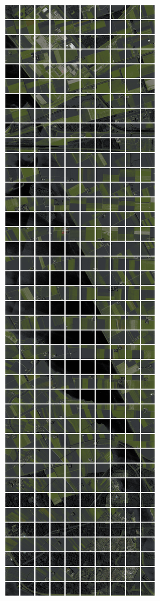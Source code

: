 <html>
<div>
<img src="https://github.com/HakkaTjakka/NL_TILE_MAP/blob/main/18/624/-1050/r.6240.-10500.png" height="44" width="44">
<img src="https://github.com/HakkaTjakka/NL_TILE_MAP/blob/main/18/624/-1050/r.6241.-10500.png" height="44" width="44">
<img src="https://github.com/HakkaTjakka/NL_TILE_MAP/blob/main/18/624/-1050/r.6242.-10500.png" height="44" width="44">
<img src="https://github.com/HakkaTjakka/NL_TILE_MAP/blob/main/18/624/-1050/r.6243.-10500.png" height="44" width="44">
<img src="https://github.com/HakkaTjakka/NL_TILE_MAP/blob/main/18/624/-1050/r.6244.-10500.png" height="44" width="44">
<img src="https://github.com/HakkaTjakka/NL_TILE_MAP/blob/main/18/624/-1050/r.6245.-10500.png" height="44" width="44">
<img src="https://github.com/HakkaTjakka/NL_TILE_MAP/blob/main/18/624/-1050/r.6246.-10500.png" height="44" width="44">
<img src="https://github.com/HakkaTjakka/NL_TILE_MAP/blob/main/18/624/-1050/r.6247.-10500.png" height="44" width="44">
<img src="https://github.com/HakkaTjakka/NL_TILE_MAP/blob/main/18/624/-1050/r.6248.-10500.png" height="44" width="44">
<img src="https://github.com/HakkaTjakka/NL_TILE_MAP/blob/main/18/624/-1050/r.6249.-10500.png" height="44" width="44">
<img src="https://github.com/HakkaTjakka/NL_TILE_MAP/blob/main/18/625/-1050/r.6250.-10500.png" height="44" width="44">
<img src="https://github.com/HakkaTjakka/NL_TILE_MAP/blob/main/18/625/-1050/r.6251.-10500.png" height="44" width="44">
<img src="https://github.com/HakkaTjakka/NL_TILE_MAP/blob/main/18/625/-1050/r.6252.-10500.png" height="44" width="44">
<img src="https://github.com/HakkaTjakka/NL_TILE_MAP/blob/main/18/625/-1050/r.6253.-10500.png" height="44" width="44">
<img src="https://github.com/HakkaTjakka/NL_TILE_MAP/blob/main/18/625/-1050/r.6254.-10500.png" height="44" width="44">
<img src="https://github.com/HakkaTjakka/NL_TILE_MAP/blob/main/18/625/-1050/r.6255.-10500.png" height="44" width="44">
<img src="https://github.com/HakkaTjakka/NL_TILE_MAP/blob/main/18/625/-1050/r.6256.-10500.png" height="44" width="44">
<img src="https://github.com/HakkaTjakka/NL_TILE_MAP/blob/main/18/625/-1050/r.6257.-10500.png" height="44" width="44">
<img src="https://github.com/HakkaTjakka/NL_TILE_MAP/blob/main/18/625/-1050/r.6258.-10500.png" height="44" width="44">
<img src="https://github.com/HakkaTjakka/NL_TILE_MAP/blob/main/18/625/-1050/r.6259.-10500.png" height="44" width="44">
<br>
<img src="https://github.com/HakkaTjakka/NL_TILE_MAP/blob/main/18/624/-1050/r.6240.-10499.png" height="44" width="44">
<img src="https://github.com/HakkaTjakka/NL_TILE_MAP/blob/main/18/624/-1050/r.6241.-10499.png" height="44" width="44">
<img src="https://github.com/HakkaTjakka/NL_TILE_MAP/blob/main/18/624/-1050/r.6242.-10499.png" height="44" width="44">
<img src="https://github.com/HakkaTjakka/NL_TILE_MAP/blob/main/18/624/-1050/r.6243.-10499.png" height="44" width="44">
<img src="https://github.com/HakkaTjakka/NL_TILE_MAP/blob/main/18/624/-1050/r.6244.-10499.png" height="44" width="44">
<img src="https://github.com/HakkaTjakka/NL_TILE_MAP/blob/main/18/624/-1050/r.6245.-10499.png" height="44" width="44">
<img src="https://github.com/HakkaTjakka/NL_TILE_MAP/blob/main/18/624/-1050/r.6246.-10499.png" height="44" width="44">
<img src="https://github.com/HakkaTjakka/NL_TILE_MAP/blob/main/18/624/-1050/r.6247.-10499.png" height="44" width="44">
<img src="https://github.com/HakkaTjakka/NL_TILE_MAP/blob/main/18/624/-1050/r.6248.-10499.png" height="44" width="44">
<img src="https://github.com/HakkaTjakka/NL_TILE_MAP/blob/main/18/624/-1050/r.6249.-10499.png" height="44" width="44">
<img src="https://github.com/HakkaTjakka/NL_TILE_MAP/blob/main/18/625/-1050/r.6250.-10499.png" height="44" width="44">
<img src="https://github.com/HakkaTjakka/NL_TILE_MAP/blob/main/18/625/-1050/r.6251.-10499.png" height="44" width="44">
<img src="https://github.com/HakkaTjakka/NL_TILE_MAP/blob/main/18/625/-1050/r.6252.-10499.png" height="44" width="44">
<img src="https://github.com/HakkaTjakka/NL_TILE_MAP/blob/main/18/625/-1050/r.6253.-10499.png" height="44" width="44">
<img src="https://github.com/HakkaTjakka/NL_TILE_MAP/blob/main/18/625/-1050/r.6254.-10499.png" height="44" width="44">
<img src="https://github.com/HakkaTjakka/NL_TILE_MAP/blob/main/18/625/-1050/r.6255.-10499.png" height="44" width="44">
<img src="https://github.com/HakkaTjakka/NL_TILE_MAP/blob/main/18/625/-1050/r.6256.-10499.png" height="44" width="44">
<img src="https://github.com/HakkaTjakka/NL_TILE_MAP/blob/main/18/625/-1050/r.6257.-10499.png" height="44" width="44">
<img src="https://github.com/HakkaTjakka/NL_TILE_MAP/blob/main/18/625/-1050/r.6258.-10499.png" height="44" width="44">
<img src="https://github.com/HakkaTjakka/NL_TILE_MAP/blob/main/18/625/-1050/r.6259.-10499.png" height="44" width="44">
<br>
<img src="https://github.com/HakkaTjakka/NL_TILE_MAP/blob/main/18/624/-1050/r.6240.-10498.png" height="44" width="44">
<img src="https://github.com/HakkaTjakka/NL_TILE_MAP/blob/main/18/624/-1050/r.6241.-10498.png" height="44" width="44">
<img src="https://github.com/HakkaTjakka/NL_TILE_MAP/blob/main/18/624/-1050/r.6242.-10498.png" height="44" width="44">
<img src="https://github.com/HakkaTjakka/NL_TILE_MAP/blob/main/18/624/-1050/r.6243.-10498.png" height="44" width="44">
<img src="https://github.com/HakkaTjakka/NL_TILE_MAP/blob/main/18/624/-1050/r.6244.-10498.png" height="44" width="44">
<img src="https://github.com/HakkaTjakka/NL_TILE_MAP/blob/main/18/624/-1050/r.6245.-10498.png" height="44" width="44">
<img src="https://github.com/HakkaTjakka/NL_TILE_MAP/blob/main/18/624/-1050/r.6246.-10498.png" height="44" width="44">
<img src="https://github.com/HakkaTjakka/NL_TILE_MAP/blob/main/18/624/-1050/r.6247.-10498.png" height="44" width="44">
<img src="https://github.com/HakkaTjakka/NL_TILE_MAP/blob/main/18/624/-1050/r.6248.-10498.png" height="44" width="44">
<img src="https://github.com/HakkaTjakka/NL_TILE_MAP/blob/main/18/624/-1050/r.6249.-10498.png" height="44" width="44">
<img src="https://github.com/HakkaTjakka/NL_TILE_MAP/blob/main/18/625/-1050/r.6250.-10498.png" height="44" width="44">
<img src="https://github.com/HakkaTjakka/NL_TILE_MAP/blob/main/18/625/-1050/r.6251.-10498.png" height="44" width="44">
<img src="https://github.com/HakkaTjakka/NL_TILE_MAP/blob/main/18/625/-1050/r.6252.-10498.png" height="44" width="44">
<img src="https://github.com/HakkaTjakka/NL_TILE_MAP/blob/main/18/625/-1050/r.6253.-10498.png" height="44" width="44">
<img src="https://github.com/HakkaTjakka/NL_TILE_MAP/blob/main/18/625/-1050/r.6254.-10498.png" height="44" width="44">
<img src="https://github.com/HakkaTjakka/NL_TILE_MAP/blob/main/18/625/-1050/r.6255.-10498.png" height="44" width="44">
<img src="https://github.com/HakkaTjakka/NL_TILE_MAP/blob/main/18/625/-1050/r.6256.-10498.png" height="44" width="44">
<img src="https://github.com/HakkaTjakka/NL_TILE_MAP/blob/main/18/625/-1050/r.6257.-10498.png" height="44" width="44">
<img src="https://github.com/HakkaTjakka/NL_TILE_MAP/blob/main/18/625/-1050/r.6258.-10498.png" height="44" width="44">
<img src="https://github.com/HakkaTjakka/NL_TILE_MAP/blob/main/18/625/-1050/r.6259.-10498.png" height="44" width="44">
<br>
<img src="https://github.com/HakkaTjakka/NL_TILE_MAP/blob/main/18/624/-1050/r.6240.-10497.png" height="44" width="44">
<img src="https://github.com/HakkaTjakka/NL_TILE_MAP/blob/main/18/624/-1050/r.6241.-10497.png" height="44" width="44">
<img src="https://github.com/HakkaTjakka/NL_TILE_MAP/blob/main/18/624/-1050/r.6242.-10497.png" height="44" width="44">
<img src="https://github.com/HakkaTjakka/NL_TILE_MAP/blob/main/18/624/-1050/r.6243.-10497.png" height="44" width="44">
<img src="https://github.com/HakkaTjakka/NL_TILE_MAP/blob/main/18/624/-1050/r.6244.-10497.png" height="44" width="44">
<img src="https://github.com/HakkaTjakka/NL_TILE_MAP/blob/main/18/624/-1050/r.6245.-10497.png" height="44" width="44">
<img src="https://github.com/HakkaTjakka/NL_TILE_MAP/blob/main/18/624/-1050/r.6246.-10497.png" height="44" width="44">
<img src="https://github.com/HakkaTjakka/NL_TILE_MAP/blob/main/18/624/-1050/r.6247.-10497.png" height="44" width="44">
<img src="https://github.com/HakkaTjakka/NL_TILE_MAP/blob/main/18/624/-1050/r.6248.-10497.png" height="44" width="44">
<img src="https://github.com/HakkaTjakka/NL_TILE_MAP/blob/main/18/624/-1050/r.6249.-10497.png" height="44" width="44">
<img src="https://github.com/HakkaTjakka/NL_TILE_MAP/blob/main/18/625/-1050/r.6250.-10497.png" height="44" width="44">
<img src="https://github.com/HakkaTjakka/NL_TILE_MAP/blob/main/18/625/-1050/r.6251.-10497.png" height="44" width="44">
<img src="https://github.com/HakkaTjakka/NL_TILE_MAP/blob/main/18/625/-1050/r.6252.-10497.png" height="44" width="44">
<img src="https://github.com/HakkaTjakka/NL_TILE_MAP/blob/main/18/625/-1050/r.6253.-10497.png" height="44" width="44">
<img src="https://github.com/HakkaTjakka/NL_TILE_MAP/blob/main/18/625/-1050/r.6254.-10497.png" height="44" width="44">
<img src="https://github.com/HakkaTjakka/NL_TILE_MAP/blob/main/18/625/-1050/r.6255.-10497.png" height="44" width="44">
<img src="https://github.com/HakkaTjakka/NL_TILE_MAP/blob/main/18/625/-1050/r.6256.-10497.png" height="44" width="44">
<img src="https://github.com/HakkaTjakka/NL_TILE_MAP/blob/main/18/625/-1050/r.6257.-10497.png" height="44" width="44">
<img src="https://github.com/HakkaTjakka/NL_TILE_MAP/blob/main/18/625/-1050/r.6258.-10497.png" height="44" width="44">
<img src="https://github.com/HakkaTjakka/NL_TILE_MAP/blob/main/18/625/-1050/r.6259.-10497.png" height="44" width="44">
<br>
<img src="https://github.com/HakkaTjakka/NL_TILE_MAP/blob/main/18/624/-1050/r.6240.-10496.png" height="44" width="44">
<img src="https://github.com/HakkaTjakka/NL_TILE_MAP/blob/main/18/624/-1050/r.6241.-10496.png" height="44" width="44">
<img src="https://github.com/HakkaTjakka/NL_TILE_MAP/blob/main/18/624/-1050/r.6242.-10496.png" height="44" width="44">
<img src="https://github.com/HakkaTjakka/NL_TILE_MAP/blob/main/18/624/-1050/r.6243.-10496.png" height="44" width="44">
<img src="https://github.com/HakkaTjakka/NL_TILE_MAP/blob/main/18/624/-1050/r.6244.-10496.png" height="44" width="44">
<img src="https://github.com/HakkaTjakka/NL_TILE_MAP/blob/main/18/624/-1050/r.6245.-10496.png" height="44" width="44">
<img src="https://github.com/HakkaTjakka/NL_TILE_MAP/blob/main/18/624/-1050/r.6246.-10496.png" height="44" width="44">
<img src="https://github.com/HakkaTjakka/NL_TILE_MAP/blob/main/18/624/-1050/r.6247.-10496.png" height="44" width="44">
<img src="https://github.com/HakkaTjakka/NL_TILE_MAP/blob/main/18/624/-1050/r.6248.-10496.png" height="44" width="44">
<img src="https://github.com/HakkaTjakka/NL_TILE_MAP/blob/main/18/624/-1050/r.6249.-10496.png" height="44" width="44">
<img src="https://github.com/HakkaTjakka/NL_TILE_MAP/blob/main/18/625/-1050/r.6250.-10496.png" height="44" width="44">
<img src="https://github.com/HakkaTjakka/NL_TILE_MAP/blob/main/18/625/-1050/r.6251.-10496.png" height="44" width="44">
<img src="https://github.com/HakkaTjakka/NL_TILE_MAP/blob/main/18/625/-1050/r.6252.-10496.png" height="44" width="44">
<img src="https://github.com/HakkaTjakka/NL_TILE_MAP/blob/main/18/625/-1050/r.6253.-10496.png" height="44" width="44">
<img src="https://github.com/HakkaTjakka/NL_TILE_MAP/blob/main/18/625/-1050/r.6254.-10496.png" height="44" width="44">
<img src="https://github.com/HakkaTjakka/NL_TILE_MAP/blob/main/18/625/-1050/r.6255.-10496.png" height="44" width="44">
<img src="https://github.com/HakkaTjakka/NL_TILE_MAP/blob/main/18/625/-1050/r.6256.-10496.png" height="44" width="44">
<img src="https://github.com/HakkaTjakka/NL_TILE_MAP/blob/main/18/625/-1050/r.6257.-10496.png" height="44" width="44">
<img src="https://github.com/HakkaTjakka/NL_TILE_MAP/blob/main/18/625/-1050/r.6258.-10496.png" height="44" width="44">
<img src="https://github.com/HakkaTjakka/NL_TILE_MAP/blob/main/18/625/-1050/r.6259.-10496.png" height="44" width="44">
<br>
<img src="https://github.com/HakkaTjakka/NL_TILE_MAP/blob/main/18/624/-1050/r.6240.-10495.png" height="44" width="44">
<img src="https://github.com/HakkaTjakka/NL_TILE_MAP/blob/main/18/624/-1050/r.6241.-10495.png" height="44" width="44">
<img src="https://github.com/HakkaTjakka/NL_TILE_MAP/blob/main/18/624/-1050/r.6242.-10495.png" height="44" width="44">
<img src="https://github.com/HakkaTjakka/NL_TILE_MAP/blob/main/18/624/-1050/r.6243.-10495.png" height="44" width="44">
<img src="https://github.com/HakkaTjakka/NL_TILE_MAP/blob/main/18/624/-1050/r.6244.-10495.png" height="44" width="44">
<img src="https://github.com/HakkaTjakka/NL_TILE_MAP/blob/main/18/624/-1050/r.6245.-10495.png" height="44" width="44">
<img src="https://github.com/HakkaTjakka/NL_TILE_MAP/blob/main/18/624/-1050/r.6246.-10495.png" height="44" width="44">
<img src="https://github.com/HakkaTjakka/NL_TILE_MAP/blob/main/18/624/-1050/r.6247.-10495.png" height="44" width="44">
<img src="https://github.com/HakkaTjakka/NL_TILE_MAP/blob/main/18/624/-1050/r.6248.-10495.png" height="44" width="44">
<img src="https://github.com/HakkaTjakka/NL_TILE_MAP/blob/main/18/624/-1050/r.6249.-10495.png" height="44" width="44">
<img src="https://github.com/HakkaTjakka/NL_TILE_MAP/blob/main/18/625/-1050/r.6250.-10495.png" height="44" width="44">
<img src="https://github.com/HakkaTjakka/NL_TILE_MAP/blob/main/18/625/-1050/r.6251.-10495.png" height="44" width="44">
<img src="https://github.com/HakkaTjakka/NL_TILE_MAP/blob/main/18/625/-1050/r.6252.-10495.png" height="44" width="44">
<img src="https://github.com/HakkaTjakka/NL_TILE_MAP/blob/main/18/625/-1050/r.6253.-10495.png" height="44" width="44">
<img src="https://github.com/HakkaTjakka/NL_TILE_MAP/blob/main/18/625/-1050/r.6254.-10495.png" height="44" width="44">
<img src="https://github.com/HakkaTjakka/NL_TILE_MAP/blob/main/18/625/-1050/r.6255.-10495.png" height="44" width="44">
<img src="https://github.com/HakkaTjakka/NL_TILE_MAP/blob/main/18/625/-1050/r.6256.-10495.png" height="44" width="44">
<img src="https://github.com/HakkaTjakka/NL_TILE_MAP/blob/main/18/625/-1050/r.6257.-10495.png" height="44" width="44">
<img src="https://github.com/HakkaTjakka/NL_TILE_MAP/blob/main/18/625/-1050/r.6258.-10495.png" height="44" width="44">
<img src="https://github.com/HakkaTjakka/NL_TILE_MAP/blob/main/18/625/-1050/r.6259.-10495.png" height="44" width="44">
<br>
<img src="https://github.com/HakkaTjakka/NL_TILE_MAP/blob/main/18/624/-1050/r.6240.-10494.png" height="44" width="44">
<img src="https://github.com/HakkaTjakka/NL_TILE_MAP/blob/main/18/624/-1050/r.6241.-10494.png" height="44" width="44">
<img src="https://github.com/HakkaTjakka/NL_TILE_MAP/blob/main/18/624/-1050/r.6242.-10494.png" height="44" width="44">
<img src="https://github.com/HakkaTjakka/NL_TILE_MAP/blob/main/18/624/-1050/r.6243.-10494.png" height="44" width="44">
<img src="https://github.com/HakkaTjakka/NL_TILE_MAP/blob/main/18/624/-1050/r.6244.-10494.png" height="44" width="44">
<img src="https://github.com/HakkaTjakka/NL_TILE_MAP/blob/main/18/624/-1050/r.6245.-10494.png" height="44" width="44">
<img src="https://github.com/HakkaTjakka/NL_TILE_MAP/blob/main/18/624/-1050/r.6246.-10494.png" height="44" width="44">
<img src="https://github.com/HakkaTjakka/NL_TILE_MAP/blob/main/18/624/-1050/r.6247.-10494.png" height="44" width="44">
<img src="https://github.com/HakkaTjakka/NL_TILE_MAP/blob/main/18/624/-1050/r.6248.-10494.png" height="44" width="44">
<img src="https://github.com/HakkaTjakka/NL_TILE_MAP/blob/main/18/624/-1050/r.6249.-10494.png" height="44" width="44">
<img src="https://github.com/HakkaTjakka/NL_TILE_MAP/blob/main/18/625/-1050/r.6250.-10494.png" height="44" width="44">
<img src="https://github.com/HakkaTjakka/NL_TILE_MAP/blob/main/18/625/-1050/r.6251.-10494.png" height="44" width="44">
<img src="https://github.com/HakkaTjakka/NL_TILE_MAP/blob/main/18/625/-1050/r.6252.-10494.png" height="44" width="44">
<img src="https://github.com/HakkaTjakka/NL_TILE_MAP/blob/main/18/625/-1050/r.6253.-10494.png" height="44" width="44">
<img src="https://github.com/HakkaTjakka/NL_TILE_MAP/blob/main/18/625/-1050/r.6254.-10494.png" height="44" width="44">
<img src="https://github.com/HakkaTjakka/NL_TILE_MAP/blob/main/18/625/-1050/r.6255.-10494.png" height="44" width="44">
<img src="https://github.com/HakkaTjakka/NL_TILE_MAP/blob/main/18/625/-1050/r.6256.-10494.png" height="44" width="44">
<img src="https://github.com/HakkaTjakka/NL_TILE_MAP/blob/main/18/625/-1050/r.6257.-10494.png" height="44" width="44">
<img src="https://github.com/HakkaTjakka/NL_TILE_MAP/blob/main/18/625/-1050/r.6258.-10494.png" height="44" width="44">
<img src="https://github.com/HakkaTjakka/NL_TILE_MAP/blob/main/18/625/-1050/r.6259.-10494.png" height="44" width="44">
<br>
<img src="https://github.com/HakkaTjakka/NL_TILE_MAP/blob/main/18/624/-1050/r.6240.-10493.png" height="44" width="44">
<img src="https://github.com/HakkaTjakka/NL_TILE_MAP/blob/main/18/624/-1050/r.6241.-10493.png" height="44" width="44">
<img src="https://github.com/HakkaTjakka/NL_TILE_MAP/blob/main/18/624/-1050/r.6242.-10493.png" height="44" width="44">
<img src="https://github.com/HakkaTjakka/NL_TILE_MAP/blob/main/18/624/-1050/r.6243.-10493.png" height="44" width="44">
<img src="https://github.com/HakkaTjakka/NL_TILE_MAP/blob/main/18/624/-1050/r.6244.-10493.png" height="44" width="44">
<img src="https://github.com/HakkaTjakka/NL_TILE_MAP/blob/main/18/624/-1050/r.6245.-10493.png" height="44" width="44">
<img src="https://github.com/HakkaTjakka/NL_TILE_MAP/blob/main/18/624/-1050/r.6246.-10493.png" height="44" width="44">
<img src="https://github.com/HakkaTjakka/NL_TILE_MAP/blob/main/18/624/-1050/r.6247.-10493.png" height="44" width="44">
<img src="https://github.com/HakkaTjakka/NL_TILE_MAP/blob/main/18/624/-1050/r.6248.-10493.png" height="44" width="44">
<img src="https://github.com/HakkaTjakka/NL_TILE_MAP/blob/main/18/624/-1050/r.6249.-10493.png" height="44" width="44">
<img src="https://github.com/HakkaTjakka/NL_TILE_MAP/blob/main/18/625/-1050/r.6250.-10493.png" height="44" width="44">
<img src="https://github.com/HakkaTjakka/NL_TILE_MAP/blob/main/18/625/-1050/r.6251.-10493.png" height="44" width="44">
<img src="https://github.com/HakkaTjakka/NL_TILE_MAP/blob/main/18/625/-1050/r.6252.-10493.png" height="44" width="44">
<img src="https://github.com/HakkaTjakka/NL_TILE_MAP/blob/main/18/625/-1050/r.6253.-10493.png" height="44" width="44">
<img src="https://github.com/HakkaTjakka/NL_TILE_MAP/blob/main/18/625/-1050/r.6254.-10493.png" height="44" width="44">
<img src="https://github.com/HakkaTjakka/NL_TILE_MAP/blob/main/18/625/-1050/r.6255.-10493.png" height="44" width="44">
<img src="https://github.com/HakkaTjakka/NL_TILE_MAP/blob/main/18/625/-1050/r.6256.-10493.png" height="44" width="44">
<img src="https://github.com/HakkaTjakka/NL_TILE_MAP/blob/main/18/625/-1050/r.6257.-10493.png" height="44" width="44">
<img src="https://github.com/HakkaTjakka/NL_TILE_MAP/blob/main/18/625/-1050/r.6258.-10493.png" height="44" width="44">
<img src="https://github.com/HakkaTjakka/NL_TILE_MAP/blob/main/18/625/-1050/r.6259.-10493.png" height="44" width="44">
<br>
<img src="https://github.com/HakkaTjakka/NL_TILE_MAP/blob/main/18/624/-1050/r.6240.-10492.png" height="44" width="44">
<img src="https://github.com/HakkaTjakka/NL_TILE_MAP/blob/main/18/624/-1050/r.6241.-10492.png" height="44" width="44">
<img src="https://github.com/HakkaTjakka/NL_TILE_MAP/blob/main/18/624/-1050/r.6242.-10492.png" height="44" width="44">
<img src="https://github.com/HakkaTjakka/NL_TILE_MAP/blob/main/18/624/-1050/r.6243.-10492.png" height="44" width="44">
<img src="https://github.com/HakkaTjakka/NL_TILE_MAP/blob/main/18/624/-1050/r.6244.-10492.png" height="44" width="44">
<img src="https://github.com/HakkaTjakka/NL_TILE_MAP/blob/main/18/624/-1050/r.6245.-10492.png" height="44" width="44">
<img src="https://github.com/HakkaTjakka/NL_TILE_MAP/blob/main/18/624/-1050/r.6246.-10492.png" height="44" width="44">
<img src="https://github.com/HakkaTjakka/NL_TILE_MAP/blob/main/18/624/-1050/r.6247.-10492.png" height="44" width="44">
<img src="https://github.com/HakkaTjakka/NL_TILE_MAP/blob/main/18/624/-1050/r.6248.-10492.png" height="44" width="44">
<img src="https://github.com/HakkaTjakka/NL_TILE_MAP/blob/main/18/624/-1050/r.6249.-10492.png" height="44" width="44">
<img src="https://github.com/HakkaTjakka/NL_TILE_MAP/blob/main/18/625/-1050/r.6250.-10492.png" height="44" width="44">
<img src="https://github.com/HakkaTjakka/NL_TILE_MAP/blob/main/18/625/-1050/r.6251.-10492.png" height="44" width="44">
<img src="https://github.com/HakkaTjakka/NL_TILE_MAP/blob/main/18/625/-1050/r.6252.-10492.png" height="44" width="44">
<img src="https://github.com/HakkaTjakka/NL_TILE_MAP/blob/main/18/625/-1050/r.6253.-10492.png" height="44" width="44">
<img src="https://github.com/HakkaTjakka/NL_TILE_MAP/blob/main/18/625/-1050/r.6254.-10492.png" height="44" width="44">
<img src="https://github.com/HakkaTjakka/NL_TILE_MAP/blob/main/18/625/-1050/r.6255.-10492.png" height="44" width="44">
<img src="https://github.com/HakkaTjakka/NL_TILE_MAP/blob/main/18/625/-1050/r.6256.-10492.png" height="44" width="44">
<img src="https://github.com/HakkaTjakka/NL_TILE_MAP/blob/main/18/625/-1050/r.6257.-10492.png" height="44" width="44">
<img src="https://github.com/HakkaTjakka/NL_TILE_MAP/blob/main/18/625/-1050/r.6258.-10492.png" height="44" width="44">
<img src="https://github.com/HakkaTjakka/NL_TILE_MAP/blob/main/18/625/-1050/r.6259.-10492.png" height="44" width="44">
<br>
<img src="https://github.com/HakkaTjakka/NL_TILE_MAP/blob/main/18/624/-1050/r.6240.-10491.png" height="44" width="44">
<img src="https://github.com/HakkaTjakka/NL_TILE_MAP/blob/main/18/624/-1050/r.6241.-10491.png" height="44" width="44">
<img src="https://github.com/HakkaTjakka/NL_TILE_MAP/blob/main/18/624/-1050/r.6242.-10491.png" height="44" width="44">
<img src="https://github.com/HakkaTjakka/NL_TILE_MAP/blob/main/18/624/-1050/r.6243.-10491.png" height="44" width="44">
<img src="https://github.com/HakkaTjakka/NL_TILE_MAP/blob/main/18/624/-1050/r.6244.-10491.png" height="44" width="44">
<img src="https://github.com/HakkaTjakka/NL_TILE_MAP/blob/main/18/624/-1050/r.6245.-10491.png" height="44" width="44">
<img src="https://github.com/HakkaTjakka/NL_TILE_MAP/blob/main/18/624/-1050/r.6246.-10491.png" height="44" width="44">
<img src="https://github.com/HakkaTjakka/NL_TILE_MAP/blob/main/18/624/-1050/r.6247.-10491.png" height="44" width="44">
<img src="https://github.com/HakkaTjakka/NL_TILE_MAP/blob/main/18/624/-1050/r.6248.-10491.png" height="44" width="44">
<img src="https://github.com/HakkaTjakka/NL_TILE_MAP/blob/main/18/624/-1050/r.6249.-10491.png" height="44" width="44">
<img src="https://github.com/HakkaTjakka/NL_TILE_MAP/blob/main/18/625/-1050/r.6250.-10491.png" height="44" width="44">
<img src="https://github.com/HakkaTjakka/NL_TILE_MAP/blob/main/18/625/-1050/r.6251.-10491.png" height="44" width="44">
<img src="https://github.com/HakkaTjakka/NL_TILE_MAP/blob/main/18/625/-1050/r.6252.-10491.png" height="44" width="44">
<img src="https://github.com/HakkaTjakka/NL_TILE_MAP/blob/main/18/625/-1050/r.6253.-10491.png" height="44" width="44">
<img src="https://github.com/HakkaTjakka/NL_TILE_MAP/blob/main/18/625/-1050/r.6254.-10491.png" height="44" width="44">
<img src="https://github.com/HakkaTjakka/NL_TILE_MAP/blob/main/18/625/-1050/r.6255.-10491.png" height="44" width="44">
<img src="https://github.com/HakkaTjakka/NL_TILE_MAP/blob/main/18/625/-1050/r.6256.-10491.png" height="44" width="44">
<img src="https://github.com/HakkaTjakka/NL_TILE_MAP/blob/main/18/625/-1050/r.6257.-10491.png" height="44" width="44">
<img src="https://github.com/HakkaTjakka/NL_TILE_MAP/blob/main/18/625/-1050/r.6258.-10491.png" height="44" width="44">
<img src="https://github.com/HakkaTjakka/NL_TILE_MAP/blob/main/18/625/-1050/r.6259.-10491.png" height="44" width="44">
<br>
<img src="https://github.com/HakkaTjakka/NL_TILE_MAP/blob/main/18/624/-1049/r.6240.-10490.png" height="44" width="44">
<img src="https://github.com/HakkaTjakka/NL_TILE_MAP/blob/main/18/624/-1049/r.6241.-10490.png" height="44" width="44">
<img src="https://github.com/HakkaTjakka/NL_TILE_MAP/blob/main/18/624/-1049/r.6242.-10490.png" height="44" width="44">
<img src="https://github.com/HakkaTjakka/NL_TILE_MAP/blob/main/18/624/-1049/r.6243.-10490.png" height="44" width="44">
<img src="https://github.com/HakkaTjakka/NL_TILE_MAP/blob/main/18/624/-1049/r.6244.-10490.png" height="44" width="44">
<img src="https://github.com/HakkaTjakka/NL_TILE_MAP/blob/main/18/624/-1049/r.6245.-10490.png" height="44" width="44">
<img src="https://github.com/HakkaTjakka/NL_TILE_MAP/blob/main/18/624/-1049/r.6246.-10490.png" height="44" width="44">
<img src="https://github.com/HakkaTjakka/NL_TILE_MAP/blob/main/18/624/-1049/r.6247.-10490.png" height="44" width="44">
<img src="https://github.com/HakkaTjakka/NL_TILE_MAP/blob/main/18/624/-1049/r.6248.-10490.png" height="44" width="44">
<img src="https://github.com/HakkaTjakka/NL_TILE_MAP/blob/main/18/624/-1049/r.6249.-10490.png" height="44" width="44">
<img src="https://github.com/HakkaTjakka/NL_TILE_MAP/blob/main/18/625/-1049/r.6250.-10490.png" height="44" width="44">
<img src="https://github.com/HakkaTjakka/NL_TILE_MAP/blob/main/18/625/-1049/r.6251.-10490.png" height="44" width="44">
<img src="https://github.com/HakkaTjakka/NL_TILE_MAP/blob/main/18/625/-1049/r.6252.-10490.png" height="44" width="44">
<img src="https://github.com/HakkaTjakka/NL_TILE_MAP/blob/main/18/625/-1049/r.6253.-10490.png" height="44" width="44">
<img src="https://github.com/HakkaTjakka/NL_TILE_MAP/blob/main/18/625/-1049/r.6254.-10490.png" height="44" width="44">
<img src="https://github.com/HakkaTjakka/NL_TILE_MAP/blob/main/18/625/-1049/r.6255.-10490.png" height="44" width="44">
<img src="https://github.com/HakkaTjakka/NL_TILE_MAP/blob/main/18/625/-1049/r.6256.-10490.png" height="44" width="44">
<img src="https://github.com/HakkaTjakka/NL_TILE_MAP/blob/main/18/625/-1049/r.6257.-10490.png" height="44" width="44">
<img src="https://github.com/HakkaTjakka/NL_TILE_MAP/blob/main/18/625/-1049/r.6258.-10490.png" height="44" width="44">
<img src="https://github.com/HakkaTjakka/NL_TILE_MAP/blob/main/18/625/-1049/r.6259.-10490.png" height="44" width="44">
<br>
<img src="https://github.com/HakkaTjakka/NL_TILE_MAP/blob/main/18/624/-1049/r.6240.-10489.png" height="44" width="44">
<img src="https://github.com/HakkaTjakka/NL_TILE_MAP/blob/main/18/624/-1049/r.6241.-10489.png" height="44" width="44">
<img src="https://github.com/HakkaTjakka/NL_TILE_MAP/blob/main/18/624/-1049/r.6242.-10489.png" height="44" width="44">
<img src="https://github.com/HakkaTjakka/NL_TILE_MAP/blob/main/18/624/-1049/r.6243.-10489.png" height="44" width="44">
<img src="https://github.com/HakkaTjakka/NL_TILE_MAP/blob/main/18/624/-1049/r.6244.-10489.png" height="44" width="44">
<img src="https://github.com/HakkaTjakka/NL_TILE_MAP/blob/main/18/624/-1049/r.6245.-10489.png" height="44" width="44">
<img src="https://github.com/HakkaTjakka/NL_TILE_MAP/blob/main/18/624/-1049/r.6246.-10489.png" height="44" width="44">
<img src="https://github.com/HakkaTjakka/NL_TILE_MAP/blob/main/18/624/-1049/r.6247.-10489.png" height="44" width="44">
<img src="https://github.com/HakkaTjakka/NL_TILE_MAP/blob/main/18/624/-1049/r.6248.-10489.png" height="44" width="44">
<img src="https://github.com/HakkaTjakka/NL_TILE_MAP/blob/main/18/624/-1049/r.6249.-10489.png" height="44" width="44">
<img src="https://github.com/HakkaTjakka/NL_TILE_MAP/blob/main/18/625/-1049/r.6250.-10489.png" height="44" width="44">
<img src="https://github.com/HakkaTjakka/NL_TILE_MAP/blob/main/18/625/-1049/r.6251.-10489.png" height="44" width="44">
<img src="https://github.com/HakkaTjakka/NL_TILE_MAP/blob/main/18/625/-1049/r.6252.-10489.png" height="44" width="44">
<img src="https://github.com/HakkaTjakka/NL_TILE_MAP/blob/main/18/625/-1049/r.6253.-10489.png" height="44" width="44">
<img src="https://github.com/HakkaTjakka/NL_TILE_MAP/blob/main/18/625/-1049/r.6254.-10489.png" height="44" width="44">
<img src="https://github.com/HakkaTjakka/NL_TILE_MAP/blob/main/18/625/-1049/r.6255.-10489.png" height="44" width="44">
<img src="https://github.com/HakkaTjakka/NL_TILE_MAP/blob/main/18/625/-1049/r.6256.-10489.png" height="44" width="44">
<img src="https://github.com/HakkaTjakka/NL_TILE_MAP/blob/main/18/625/-1049/r.6257.-10489.png" height="44" width="44">
<img src="https://github.com/HakkaTjakka/NL_TILE_MAP/blob/main/18/625/-1049/r.6258.-10489.png" height="44" width="44">
<img src="https://github.com/HakkaTjakka/NL_TILE_MAP/blob/main/18/625/-1049/r.6259.-10489.png" height="44" width="44">
<br>
<img src="https://github.com/HakkaTjakka/NL_TILE_MAP/blob/main/18/624/-1049/r.6240.-10488.png" height="44" width="44">
<img src="https://github.com/HakkaTjakka/NL_TILE_MAP/blob/main/18/624/-1049/r.6241.-10488.png" height="44" width="44">
<img src="https://github.com/HakkaTjakka/NL_TILE_MAP/blob/main/18/624/-1049/r.6242.-10488.png" height="44" width="44">
<img src="https://github.com/HakkaTjakka/NL_TILE_MAP/blob/main/18/624/-1049/r.6243.-10488.png" height="44" width="44">
<img src="https://github.com/HakkaTjakka/NL_TILE_MAP/blob/main/18/624/-1049/r.6244.-10488.png" height="44" width="44">
<img src="https://github.com/HakkaTjakka/NL_TILE_MAP/blob/main/18/624/-1049/r.6245.-10488.png" height="44" width="44">
<img src="https://github.com/HakkaTjakka/NL_TILE_MAP/blob/main/18/624/-1049/r.6246.-10488.png" height="44" width="44">
<img src="https://github.com/HakkaTjakka/NL_TILE_MAP/blob/main/18/624/-1049/r.6247.-10488.png" height="44" width="44">
<img src="https://github.com/HakkaTjakka/NL_TILE_MAP/blob/main/18/624/-1049/r.6248.-10488.png" height="44" width="44">
<img src="https://github.com/HakkaTjakka/NL_TILE_MAP/blob/main/18/624/-1049/r.6249.-10488.png" height="44" width="44">
<img src="https://github.com/HakkaTjakka/NL_TILE_MAP/blob/main/18/625/-1049/r.6250.-10488.png" height="44" width="44">
<img src="https://github.com/HakkaTjakka/NL_TILE_MAP/blob/main/18/625/-1049/r.6251.-10488.png" height="44" width="44">
<img src="https://github.com/HakkaTjakka/NL_TILE_MAP/blob/main/18/625/-1049/r.6252.-10488.png" height="44" width="44">
<img src="https://github.com/HakkaTjakka/NL_TILE_MAP/blob/main/18/625/-1049/r.6253.-10488.png" height="44" width="44">
<img src="https://github.com/HakkaTjakka/NL_TILE_MAP/blob/main/18/625/-1049/r.6254.-10488.png" height="44" width="44">
<img src="https://github.com/HakkaTjakka/NL_TILE_MAP/blob/main/18/625/-1049/r.6255.-10488.png" height="44" width="44">
<img src="https://github.com/HakkaTjakka/NL_TILE_MAP/blob/main/18/625/-1049/r.6256.-10488.png" height="44" width="44">
<img src="https://github.com/HakkaTjakka/NL_TILE_MAP/blob/main/18/625/-1049/r.6257.-10488.png" height="44" width="44">
<img src="https://github.com/HakkaTjakka/NL_TILE_MAP/blob/main/18/625/-1049/r.6258.-10488.png" height="44" width="44">
<img src="https://github.com/HakkaTjakka/NL_TILE_MAP/blob/main/18/625/-1049/r.6259.-10488.png" height="44" width="44">
<br>
<img src="https://github.com/HakkaTjakka/NL_TILE_MAP/blob/main/18/624/-1049/r.6240.-10487.png" height="44" width="44">
<img src="https://github.com/HakkaTjakka/NL_TILE_MAP/blob/main/18/624/-1049/r.6241.-10487.png" height="44" width="44">
<img src="https://github.com/HakkaTjakka/NL_TILE_MAP/blob/main/18/624/-1049/r.6242.-10487.png" height="44" width="44">
<img src="https://github.com/HakkaTjakka/NL_TILE_MAP/blob/main/18/624/-1049/r.6243.-10487.png" height="44" width="44">
<img src="https://github.com/HakkaTjakka/NL_TILE_MAP/blob/main/18/624/-1049/r.6244.-10487.png" height="44" width="44">
<img src="https://github.com/HakkaTjakka/NL_TILE_MAP/blob/main/18/624/-1049/r.6245.-10487.png" height="44" width="44">
<img src="https://github.com/HakkaTjakka/NL_TILE_MAP/blob/main/18/624/-1049/r.6246.-10487.png" height="44" width="44">
<img src="https://github.com/HakkaTjakka/NL_TILE_MAP/blob/main/18/624/-1049/r.6247.-10487.png" height="44" width="44">
<img src="https://github.com/HakkaTjakka/NL_TILE_MAP/blob/main/18/624/-1049/r.6248.-10487.png" height="44" width="44">
<img src="https://github.com/HakkaTjakka/NL_TILE_MAP/blob/main/18/624/-1049/r.6249.-10487.png" height="44" width="44">
<img src="https://github.com/HakkaTjakka/NL_TILE_MAP/blob/main/18/625/-1049/r.6250.-10487.png" height="44" width="44">
<img src="https://github.com/HakkaTjakka/NL_TILE_MAP/blob/main/18/625/-1049/r.6251.-10487.png" height="44" width="44">
<img src="https://github.com/HakkaTjakka/NL_TILE_MAP/blob/main/18/625/-1049/r.6252.-10487.png" height="44" width="44">
<img src="https://github.com/HakkaTjakka/NL_TILE_MAP/blob/main/18/625/-1049/r.6253.-10487.png" height="44" width="44">
<img src="https://github.com/HakkaTjakka/NL_TILE_MAP/blob/main/18/625/-1049/r.6254.-10487.png" height="44" width="44">
<img src="https://github.com/HakkaTjakka/NL_TILE_MAP/blob/main/18/625/-1049/r.6255.-10487.png" height="44" width="44">
<img src="https://github.com/HakkaTjakka/NL_TILE_MAP/blob/main/18/625/-1049/r.6256.-10487.png" height="44" width="44">
<img src="https://github.com/HakkaTjakka/NL_TILE_MAP/blob/main/18/625/-1049/r.6257.-10487.png" height="44" width="44">
<img src="https://github.com/HakkaTjakka/NL_TILE_MAP/blob/main/18/625/-1049/r.6258.-10487.png" height="44" width="44">
<img src="https://github.com/HakkaTjakka/NL_TILE_MAP/blob/main/18/625/-1049/r.6259.-10487.png" height="44" width="44">
<br>
<img src="https://github.com/HakkaTjakka/NL_TILE_MAP/blob/main/18/624/-1049/r.6240.-10486.png" height="44" width="44">
<img src="https://github.com/HakkaTjakka/NL_TILE_MAP/blob/main/18/624/-1049/r.6241.-10486.png" height="44" width="44">
<img src="https://github.com/HakkaTjakka/NL_TILE_MAP/blob/main/18/624/-1049/r.6242.-10486.png" height="44" width="44">
<img src="https://github.com/HakkaTjakka/NL_TILE_MAP/blob/main/18/624/-1049/r.6243.-10486.png" height="44" width="44">
<img src="https://github.com/HakkaTjakka/NL_TILE_MAP/blob/main/18/624/-1049/r.6244.-10486.png" height="44" width="44">
<img src="https://github.com/HakkaTjakka/NL_TILE_MAP/blob/main/18/624/-1049/r.6245.-10486.png" height="44" width="44">
<img src="https://github.com/HakkaTjakka/NL_TILE_MAP/blob/main/18/624/-1049/r.6246.-10486.png" height="44" width="44">
<img src="https://github.com/HakkaTjakka/NL_TILE_MAP/blob/main/18/624/-1049/r.6247.-10486.png" height="44" width="44">
<img src="https://github.com/HakkaTjakka/NL_TILE_MAP/blob/main/18/624/-1049/r.6248.-10486.png" height="44" width="44">
<img src="https://github.com/HakkaTjakka/NL_TILE_MAP/blob/main/18/624/-1049/r.6249.-10486.png" height="44" width="44">
<img src="https://github.com/HakkaTjakka/NL_TILE_MAP/blob/main/18/625/-1049/r.6250.-10486.png" height="44" width="44">
<img src="https://github.com/HakkaTjakka/NL_TILE_MAP/blob/main/18/625/-1049/r.6251.-10486.png" height="44" width="44">
<img src="https://github.com/HakkaTjakka/NL_TILE_MAP/blob/main/18/625/-1049/r.6252.-10486.png" height="44" width="44">
<img src="https://github.com/HakkaTjakka/NL_TILE_MAP/blob/main/18/625/-1049/r.6253.-10486.png" height="44" width="44">
<img src="https://github.com/HakkaTjakka/NL_TILE_MAP/blob/main/18/625/-1049/r.6254.-10486.png" height="44" width="44">
<img src="https://github.com/HakkaTjakka/NL_TILE_MAP/blob/main/18/625/-1049/r.6255.-10486.png" height="44" width="44">
<img src="https://github.com/HakkaTjakka/NL_TILE_MAP/blob/main/18/625/-1049/r.6256.-10486.png" height="44" width="44">
<img src="https://github.com/HakkaTjakka/NL_TILE_MAP/blob/main/18/625/-1049/r.6257.-10486.png" height="44" width="44">
<img src="https://github.com/HakkaTjakka/NL_TILE_MAP/blob/main/18/625/-1049/r.6258.-10486.png" height="44" width="44">
<img src="https://github.com/HakkaTjakka/NL_TILE_MAP/blob/main/18/625/-1049/r.6259.-10486.png" height="44" width="44">
<br>
<img src="https://github.com/HakkaTjakka/NL_TILE_MAP/blob/main/18/624/-1049/r.6240.-10485.png" height="44" width="44">
<img src="https://github.com/HakkaTjakka/NL_TILE_MAP/blob/main/18/624/-1049/r.6241.-10485.png" height="44" width="44">
<img src="https://github.com/HakkaTjakka/NL_TILE_MAP/blob/main/18/624/-1049/r.6242.-10485.png" height="44" width="44">
<img src="https://github.com/HakkaTjakka/NL_TILE_MAP/blob/main/18/624/-1049/r.6243.-10485.png" height="44" width="44">
<img src="https://github.com/HakkaTjakka/NL_TILE_MAP/blob/main/18/624/-1049/r.6244.-10485.png" height="44" width="44">
<img src="https://github.com/HakkaTjakka/NL_TILE_MAP/blob/main/18/624/-1049/r.6245.-10485.png" height="44" width="44">
<img src="https://github.com/HakkaTjakka/NL_TILE_MAP/blob/main/18/624/-1049/r.6246.-10485.png" height="44" width="44">
<img src="https://github.com/HakkaTjakka/NL_TILE_MAP/blob/main/18/624/-1049/r.6247.-10485.png" height="44" width="44">
<img src="https://github.com/HakkaTjakka/NL_TILE_MAP/blob/main/18/624/-1049/r.6248.-10485.png" height="44" width="44">
<img src="https://github.com/HakkaTjakka/NL_TILE_MAP/blob/main/18/624/-1049/r.6249.-10485.png" height="44" width="44">
<img src="https://github.com/HakkaTjakka/NL_TILE_MAP/blob/main/18/625/-1049/r.6250.-10485.png" height="44" width="44">
<img src="https://github.com/HakkaTjakka/NL_TILE_MAP/blob/main/18/625/-1049/r.6251.-10485.png" height="44" width="44">
<img src="https://github.com/HakkaTjakka/NL_TILE_MAP/blob/main/18/625/-1049/r.6252.-10485.png" height="44" width="44">
<img src="https://github.com/HakkaTjakka/NL_TILE_MAP/blob/main/18/625/-1049/r.6253.-10485.png" height="44" width="44">
<img src="https://github.com/HakkaTjakka/NL_TILE_MAP/blob/main/18/625/-1049/r.6254.-10485.png" height="44" width="44">
<img src="https://github.com/HakkaTjakka/NL_TILE_MAP/blob/main/18/625/-1049/r.6255.-10485.png" height="44" width="44">
<img src="https://github.com/HakkaTjakka/NL_TILE_MAP/blob/main/18/625/-1049/r.6256.-10485.png" height="44" width="44">
<img src="https://github.com/HakkaTjakka/NL_TILE_MAP/blob/main/18/625/-1049/r.6257.-10485.png" height="44" width="44">
<img src="https://github.com/HakkaTjakka/NL_TILE_MAP/blob/main/18/625/-1049/r.6258.-10485.png" height="44" width="44">
<img src="https://github.com/HakkaTjakka/NL_TILE_MAP/blob/main/18/625/-1049/r.6259.-10485.png" height="44" width="44">
<br>
<img src="https://github.com/HakkaTjakka/NL_TILE_MAP/blob/main/18/624/-1049/r.6240.-10484.png" height="44" width="44">
<img src="https://github.com/HakkaTjakka/NL_TILE_MAP/blob/main/18/624/-1049/r.6241.-10484.png" height="44" width="44">
<img src="https://github.com/HakkaTjakka/NL_TILE_MAP/blob/main/18/624/-1049/r.6242.-10484.png" height="44" width="44">
<img src="https://github.com/HakkaTjakka/NL_TILE_MAP/blob/main/18/624/-1049/r.6243.-10484.png" height="44" width="44">
<img src="https://github.com/HakkaTjakka/NL_TILE_MAP/blob/main/18/624/-1049/r.6244.-10484.png" height="44" width="44">
<img src="https://github.com/HakkaTjakka/NL_TILE_MAP/blob/main/18/624/-1049/r.6245.-10484.png" height="44" width="44">
<img src="https://github.com/HakkaTjakka/NL_TILE_MAP/blob/main/18/624/-1049/r.6246.-10484.png" height="44" width="44">
<img src="https://github.com/HakkaTjakka/NL_TILE_MAP/blob/main/18/624/-1049/r.6247.-10484.png" height="44" width="44">
<img src="https://github.com/HakkaTjakka/NL_TILE_MAP/blob/main/18/624/-1049/r.6248.-10484.png" height="44" width="44">
<img src="https://github.com/HakkaTjakka/NL_TILE_MAP/blob/main/18/624/-1049/r.6249.-10484.png" height="44" width="44">
<img src="https://github.com/HakkaTjakka/NL_TILE_MAP/blob/main/18/625/-1049/r.6250.-10484.png" height="44" width="44">
<img src="https://github.com/HakkaTjakka/NL_TILE_MAP/blob/main/18/625/-1049/r.6251.-10484.png" height="44" width="44">
<img src="https://github.com/HakkaTjakka/NL_TILE_MAP/blob/main/18/625/-1049/r.6252.-10484.png" height="44" width="44">
<img src="https://github.com/HakkaTjakka/NL_TILE_MAP/blob/main/18/625/-1049/r.6253.-10484.png" height="44" width="44">
<img src="https://github.com/HakkaTjakka/NL_TILE_MAP/blob/main/18/625/-1049/r.6254.-10484.png" height="44" width="44">
<img src="https://github.com/HakkaTjakka/NL_TILE_MAP/blob/main/18/625/-1049/r.6255.-10484.png" height="44" width="44">
<img src="https://github.com/HakkaTjakka/NL_TILE_MAP/blob/main/18/625/-1049/r.6256.-10484.png" height="44" width="44">
<img src="https://github.com/HakkaTjakka/NL_TILE_MAP/blob/main/18/625/-1049/r.6257.-10484.png" height="44" width="44">
<img src="https://github.com/HakkaTjakka/NL_TILE_MAP/blob/main/18/625/-1049/r.6258.-10484.png" height="44" width="44">
<img src="https://github.com/HakkaTjakka/NL_TILE_MAP/blob/main/18/625/-1049/r.6259.-10484.png" height="44" width="44">
<br>
<img src="https://github.com/HakkaTjakka/NL_TILE_MAP/blob/main/18/624/-1049/r.6240.-10483.png" height="44" width="44">
<img src="https://github.com/HakkaTjakka/NL_TILE_MAP/blob/main/18/624/-1049/r.6241.-10483.png" height="44" width="44">
<img src="https://github.com/HakkaTjakka/NL_TILE_MAP/blob/main/18/624/-1049/r.6242.-10483.png" height="44" width="44">
<img src="https://github.com/HakkaTjakka/NL_TILE_MAP/blob/main/18/624/-1049/r.6243.-10483.png" height="44" width="44">
<img src="https://github.com/HakkaTjakka/NL_TILE_MAP/blob/main/18/624/-1049/r.6244.-10483.png" height="44" width="44">
<img src="https://github.com/HakkaTjakka/NL_TILE_MAP/blob/main/18/624/-1049/r.6245.-10483.png" height="44" width="44">
<img src="https://github.com/HakkaTjakka/NL_TILE_MAP/blob/main/18/624/-1049/r.6246.-10483.png" height="44" width="44">
<img src="https://github.com/HakkaTjakka/NL_TILE_MAP/blob/main/18/624/-1049/r.6247.-10483.png" height="44" width="44">
<img src="https://github.com/HakkaTjakka/NL_TILE_MAP/blob/main/18/624/-1049/r.6248.-10483.png" height="44" width="44">
<img src="https://github.com/HakkaTjakka/NL_TILE_MAP/blob/main/18/624/-1049/r.6249.-10483.png" height="44" width="44">
<img src="https://github.com/HakkaTjakka/NL_TILE_MAP/blob/main/18/625/-1049/r.6250.-10483.png" height="44" width="44">
<img src="https://github.com/HakkaTjakka/NL_TILE_MAP/blob/main/18/625/-1049/r.6251.-10483.png" height="44" width="44">
<img src="https://github.com/HakkaTjakka/NL_TILE_MAP/blob/main/18/625/-1049/r.6252.-10483.png" height="44" width="44">
<img src="https://github.com/HakkaTjakka/NL_TILE_MAP/blob/main/18/625/-1049/r.6253.-10483.png" height="44" width="44">
<img src="https://github.com/HakkaTjakka/NL_TILE_MAP/blob/main/18/625/-1049/r.6254.-10483.png" height="44" width="44">
<img src="https://github.com/HakkaTjakka/NL_TILE_MAP/blob/main/18/625/-1049/r.6255.-10483.png" height="44" width="44">
<img src="https://github.com/HakkaTjakka/NL_TILE_MAP/blob/main/18/625/-1049/r.6256.-10483.png" height="44" width="44">
<img src="https://github.com/HakkaTjakka/NL_TILE_MAP/blob/main/18/625/-1049/r.6257.-10483.png" height="44" width="44">
<img src="https://github.com/HakkaTjakka/NL_TILE_MAP/blob/main/18/625/-1049/r.6258.-10483.png" height="44" width="44">
<img src="https://github.com/HakkaTjakka/NL_TILE_MAP/blob/main/18/625/-1049/r.6259.-10483.png" height="44" width="44">
<br>
<img src="https://github.com/HakkaTjakka/NL_TILE_MAP/blob/main/18/624/-1049/r.6240.-10482.png" height="44" width="44">
<img src="https://github.com/HakkaTjakka/NL_TILE_MAP/blob/main/18/624/-1049/r.6241.-10482.png" height="44" width="44">
<img src="https://github.com/HakkaTjakka/NL_TILE_MAP/blob/main/18/624/-1049/r.6242.-10482.png" height="44" width="44">
<img src="https://github.com/HakkaTjakka/NL_TILE_MAP/blob/main/18/624/-1049/r.6243.-10482.png" height="44" width="44">
<img src="https://github.com/HakkaTjakka/NL_TILE_MAP/blob/main/18/624/-1049/r.6244.-10482.png" height="44" width="44">
<img src="https://github.com/HakkaTjakka/NL_TILE_MAP/blob/main/18/624/-1049/r.6245.-10482.png" height="44" width="44">
<img src="https://github.com/HakkaTjakka/NL_TILE_MAP/blob/main/18/624/-1049/r.6246.-10482.png" height="44" width="44">
<img src="https://github.com/HakkaTjakka/NL_TILE_MAP/blob/main/18/624/-1049/r.6247.-10482.png" height="44" width="44">
<img src="https://github.com/HakkaTjakka/NL_TILE_MAP/blob/main/18/624/-1049/r.6248.-10482.png" height="44" width="44">
<img src="https://github.com/HakkaTjakka/NL_TILE_MAP/blob/main/18/624/-1049/r.6249.-10482.png" height="44" width="44">
<img src="https://github.com/HakkaTjakka/NL_TILE_MAP/blob/main/18/625/-1049/r.6250.-10482.png" height="44" width="44">
<img src="https://github.com/HakkaTjakka/NL_TILE_MAP/blob/main/18/625/-1049/r.6251.-10482.png" height="44" width="44">
<img src="https://github.com/HakkaTjakka/NL_TILE_MAP/blob/main/18/625/-1049/r.6252.-10482.png" height="44" width="44">
<img src="https://github.com/HakkaTjakka/NL_TILE_MAP/blob/main/18/625/-1049/r.6253.-10482.png" height="44" width="44">
<img src="https://github.com/HakkaTjakka/NL_TILE_MAP/blob/main/18/625/-1049/r.6254.-10482.png" height="44" width="44">
<img src="https://github.com/HakkaTjakka/NL_TILE_MAP/blob/main/18/625/-1049/r.6255.-10482.png" height="44" width="44">
<img src="https://github.com/HakkaTjakka/NL_TILE_MAP/blob/main/18/625/-1049/r.6256.-10482.png" height="44" width="44">
<img src="https://github.com/HakkaTjakka/NL_TILE_MAP/blob/main/18/625/-1049/r.6257.-10482.png" height="44" width="44">
<img src="https://github.com/HakkaTjakka/NL_TILE_MAP/blob/main/18/625/-1049/r.6258.-10482.png" height="44" width="44">
<img src="https://github.com/HakkaTjakka/NL_TILE_MAP/blob/main/18/625/-1049/r.6259.-10482.png" height="44" width="44">
<br>
<img src="https://github.com/HakkaTjakka/NL_TILE_MAP/blob/main/18/624/-1049/r.6240.-10481.png" height="44" width="44">
<img src="https://github.com/HakkaTjakka/NL_TILE_MAP/blob/main/18/624/-1049/r.6241.-10481.png" height="44" width="44">
<img src="https://github.com/HakkaTjakka/NL_TILE_MAP/blob/main/18/624/-1049/r.6242.-10481.png" height="44" width="44">
<img src="https://github.com/HakkaTjakka/NL_TILE_MAP/blob/main/18/624/-1049/r.6243.-10481.png" height="44" width="44">
<img src="https://github.com/HakkaTjakka/NL_TILE_MAP/blob/main/18/624/-1049/r.6244.-10481.png" height="44" width="44">
<img src="https://github.com/HakkaTjakka/NL_TILE_MAP/blob/main/18/624/-1049/r.6245.-10481.png" height="44" width="44">
<img src="https://github.com/HakkaTjakka/NL_TILE_MAP/blob/main/18/624/-1049/r.6246.-10481.png" height="44" width="44">
<img src="https://github.com/HakkaTjakka/NL_TILE_MAP/blob/main/18/624/-1049/r.6247.-10481.png" height="44" width="44">
<img src="https://github.com/HakkaTjakka/NL_TILE_MAP/blob/main/18/624/-1049/r.6248.-10481.png" height="44" width="44">
<img src="https://github.com/HakkaTjakka/NL_TILE_MAP/blob/main/18/624/-1049/r.6249.-10481.png" height="44" width="44">
<img src="https://github.com/HakkaTjakka/NL_TILE_MAP/blob/main/18/625/-1049/r.6250.-10481.png" height="44" width="44">
<img src="https://github.com/HakkaTjakka/NL_TILE_MAP/blob/main/18/625/-1049/r.6251.-10481.png" height="44" width="44">
<img src="https://github.com/HakkaTjakka/NL_TILE_MAP/blob/main/18/625/-1049/r.6252.-10481.png" height="44" width="44">
<img src="https://github.com/HakkaTjakka/NL_TILE_MAP/blob/main/18/625/-1049/r.6253.-10481.png" height="44" width="44">
<img src="https://github.com/HakkaTjakka/NL_TILE_MAP/blob/main/18/625/-1049/r.6254.-10481.png" height="44" width="44">
<img src="https://github.com/HakkaTjakka/NL_TILE_MAP/blob/main/18/625/-1049/r.6255.-10481.png" height="44" width="44">
<img src="https://github.com/HakkaTjakka/NL_TILE_MAP/blob/main/18/625/-1049/r.6256.-10481.png" height="44" width="44">
<img src="https://github.com/HakkaTjakka/NL_TILE_MAP/blob/main/18/625/-1049/r.6257.-10481.png" height="44" width="44">
<img src="https://github.com/HakkaTjakka/NL_TILE_MAP/blob/main/18/625/-1049/r.6258.-10481.png" height="44" width="44">
<img src="https://github.com/HakkaTjakka/NL_TILE_MAP/blob/main/18/625/-1049/r.6259.-10481.png" height="44" width="44">
<br>
</div>
</html>
